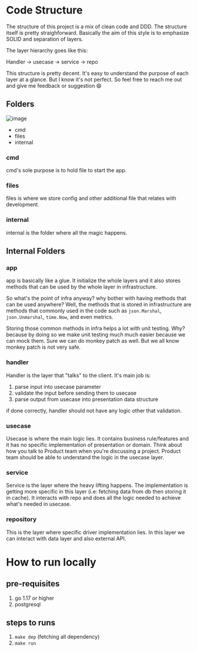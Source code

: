 # Code Structure

The structure of this project is a mix of clean code and DDD. The structure itself is pretty straighforward. Basically the aim of this style is to emphasize SOLID and separation of layers.

The layer hierarchy goes like this:

Handler -> usecase -> service -> repo

This structure is pretty decent. It's easy to understand the purpose of each layer at a glance. But I know it's not perfect. So feel free to reach me out and give me feedback or suggestion 😄

## Folders

![image](https://github.com/arifinhermawan/simple-dating-app/assets/123822846/d6906706-f345-40b7-b239-564ce4133123)

- cmd
- files
- internal

### cmd

cmd's sole purpose is to hold file to start the app.

### files

files is where we store config and other additional file that relates with development.

### internal

internal is the folder where all the magic happens.

## Internal Folders

### app

app is basically like a glue. It initialize the whole layers and it also stores methods that can be used by the whole layer in infrastructure.

So what's the point of infra anyway? why bother with having methods that can be used anywhere? Well, the methods that is stored in infrastructure are methods that commonly used in the code such as `json.Marshal`, `json.Unmarshal`, `time.Now`, and even metrics.

Storing those common methods in infra helps a lot with unit testing. Why? because by doing so we make unit testing much much easier because we can mock them. Sure we can do monkey patch as well. But we all know monkey patch is not very safe.

### handler

Handler is the layer that "talks" to the client. It's main job is:

1. parse input into usecase parameter
2. validate the input before sending them to usecase
3. parse output from usecase into presentation data structure

if done correctly, handler should not have any logic other that validation.

### usecase

Usecase is where the main logic lies. It contains business rule/features and it has no specific implementation of presentation or domain. Think about how you talk to Product team when you're discussing a project. Product team should be able to understand the logic in the usecase layer.

### service

Service is the layer where the heavy lifting happens. The implementation is getting more specific in this layer (i.e: fetching data from db then storing it in cache). It interacts with repo and does all the logic needed to achieve what's needed in usecase.

### repository

This is the layer where specific driver implementation lies. In this layer we can interact with data layer and also external API.

# How to run locally

## pre-requisites

1. go 1.17 or higher
2. postgresql

## steps to runs

1. `make dep` (fetching all dependency)
2. `make run`
